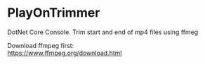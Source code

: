 # PlayOnTrimmer
DotNet Core Console. Trim start and end of mp4 files using ffmeg 

Download ffmpeg first:  
https://www.ffmpeg.org/download.html
